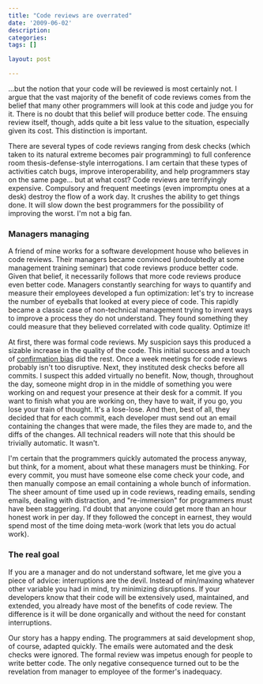 ```yaml
---
title: "Code reviews are overrated"
date: '2009-06-02'
description:
categories:
tags: []

layout: post

---
```

...but the notion that your code will be reviewed is most certainly not. I argue that the vast majority of the benefit of code reviews comes from the belief that many other programmers will look at this code and judge you for it. There is no doubt that this belief will produce better code. The ensuing review itself, though, adds quite a bit less value to the situation, especially given its cost. This distinction is important.

There are several types of code reviews ranging from desk checks (which taken to its natural extreme becomes pair programming) to full conference room thesis-defense-style interrogations. I am certain that these types of activities catch bugs, improve interoperability, and help programmers stay on the same page... but at what cost? Code reviews are terrifyingly expensive. Compulsory and frequent meetings (even impromptu ones at a desk) destroy the flow of a work day. It crushes the ability to get things done. It will slow down the best programmers for the possibility of improving the worst. I'm not a big fan.
<h3>Managers managing</h3>
A friend of mine works for a software development house who believes in code reviews. Their managers became convinced (undoubtedly at some management training seminar) that code reviews produce better code. Given that belief, it necessarily follows that more code reviews produce even better code. Managers constantly searching for ways to quantify and measure their employees developed a fun optimization: let's try to increase the number of eyeballs that looked at every piece of code. This rapidly became a classic case of non-technical management trying to invent ways to improve a process they do not understand. They found something they could measure that they believed correlated with code quality. Optimize it!

At first, there was formal code reviews. My suspicion says this produced a sizable increase in the quality of the code. This initial success and a touch of <a href="http://en.wikipedia.org/wiki/Confirmation_bias">confirmation bias</a> did the rest. Once a week meetings for code reviews probably isn't too disruptive. Next, they instituted desk checks before all commits. I suspect this added virtually no benefit. Now, though, throughout the day, someone might drop in in the middle of something you were working on and request your presence at their desk for a commit. If you want to finish what you are working on, they have to wait, if you go, you lose your train of thought. It's a lose-lose. And then, best of all, they decided that for each commit, each developer must send out an email containing the changes that were made, the files they are made to, and the diffs of the changes. All technical readers will note that this should be trivially automatic. It wasn't.

I'm certain that the programmers quickly automated the process anyway, but think, for a moment, about what these managers must be thinking. For every commit, you must have someone else come check your code, and then manually compose an email containing a whole bunch of information. The sheer amount of time used up in code reviews, reading emails, sending emails, dealing with distraction, and "re-immersion" for programmers must have been staggering. I'd doubt that anyone could get more than an hour honest work in per day. If they followed the concept in earnest, they would spend most of the time doing meta-work (work that lets you do actual work).
<h3>The real goal</h3>
If you are a manager and do not understand software, let me give you a piece of advice: interruptions are the devil. Instead of min/maxing whatever other variable you had in mind, try minimizing disruptions. If your developers know that their code will be extensively used, maintained, and extended, you already have most of the benefits of code review. The difference is it will be done organically and without the need for constant interruptions.

Our story has a happy ending. The programmers at said development shop, of course, adapted quickly. The emails were automated and the desk checks were ignored. The formal review was impetus enough for people to write better code. The only negative consequence turned out to be the revelation from manager to employee of the former's inadequacy.